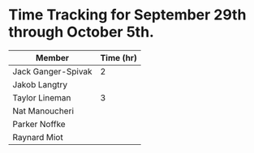 # Time Tracking for September 29th through October 5th.

| Member             | Time (hr) |
|--------------------|-----------|
| Jack Ganger-Spivak |    2     |
| Jakob Langtry      |          |
| Taylor Lineman     |    3     |
| Nat Manoucheri     |          |
| Parker Noffke      |          |
| Raynard Miot       |          |
